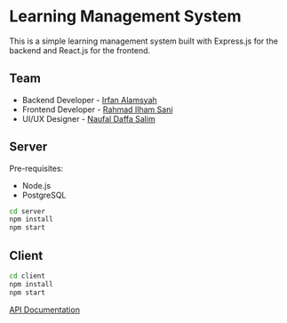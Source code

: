# Learning Management System

This is a simple learning management system built with Express.js for the backend and React.js for the frontend.

## Team
- Backend Developer - [Irfan Alamsyah](https://github.com/irfanalmsyah)
- Frontend Developer - [Rahmad Ilham Sani](https://github.com/aamilham)
- UI/UX Designer - [Naufal Daffa Salim](https://github.com/Naufaldsalim) 

## Server

Pre-requisites:
- Node.js
- PostgreSQL

```bash
cd server
npm install
npm start
```

## Client

```bash
cd client
npm install
npm start
```

[API Documentation](server/README.md)

